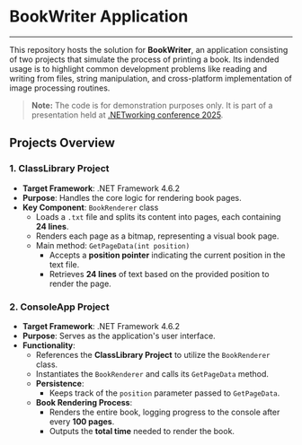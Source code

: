 # BookWriter Application
---

This repository hosts the solution for **BookWriter**, an application consisting of two projects that simulate the process of printing a book. Its indended usage is to highlight common development problems like reading and writing from files, string manipulation, and cross-platform implementation of image processing routines.


> **Note:** The code is for demonstration purposes only. It is part of a presentation held at [.NETworking conference 2025](https://dotnetconf.dev.bg/).


## Projects Overview

### 1. ClassLibrary Project
- **Target Framework**: .NET Framework 4.6.2
- **Purpose**: Handles the core logic for rendering book pages.
- **Key Component**: `BookRenderer` class
  - Loads a `.txt` file and splits its content into pages, each containing **24 lines**.
  - Renders each page as a bitmap, representing a visual book page.
  - Main method: `GetPageData(int position)`
    - Accepts a **position pointer** indicating the current position in the text file.
    - Retrieves **24 lines** of text based on the provided position to render the page.

### 2. ConsoleApp Project
- **Target Framework**: .NET Framework 4.6.2
- **Purpose**: Serves as the application's user interface.
- **Functionality**:
  - References the **ClassLibrary Project** to utilize the `BookRenderer` class.
  - Instantiates the `BookRenderer` and calls its `GetPageData` method.
  - **Persistence**:
    - Keeps track of the `position` parameter passed to `GetPageData`.
  - **Book Rendering Process**:
    - Renders the entire book, logging progress to the console after every **100 pages**.
    - Outputs the **total time** needed to render the book.


